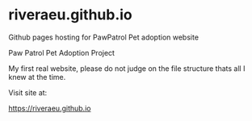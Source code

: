# riveraeu.github.io
Github pages hosting for PawPatrol Pet adoption website

Paw Patrol Pet Adoption Project 

My first real website, please do not judge on the file structure thats all I knew at the time.

Visit site at:

https://riveraeu.github.io
